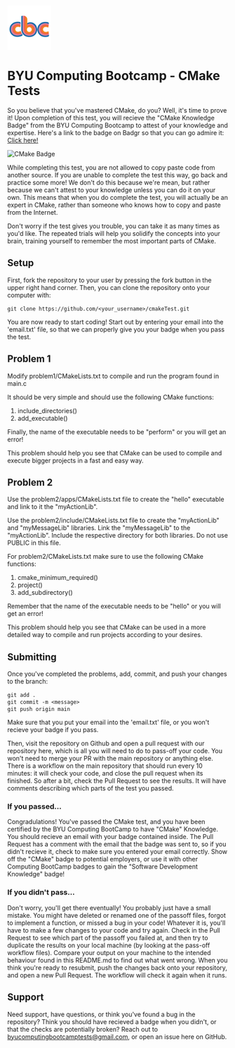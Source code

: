 <img src=".cbc/CBClogo.png" alt="Computing Boot Camp Logo" width="100"/>

# BYU Computing Bootcamp - CMake Tests

So you believe that you've mastered CMake, do you? Well, it's time to prove it! Upon completion of this test, you will recieve
the "CMake Knowledge Badge" from the BYU Computing Bootcamp to attest of your knowledge and expertise. Here's a link to the badge on Badgr so that you can go admire it: [Click here!](https://badgr.com/public/badges/dHgXDlBtTCa1Re-LwGo5pw)

<img src="https://media.badgr.com/uploads/badges/060b773b-bd5c-48b0-82e3-68af87eabf0f.png" alt="CMake Badge" width="200"/>

While completing this test, you are not allowed to copy paste code from another source. If you are unable to complete the test this way, go back and practice some more! We don't do this because we're mean, but rather because we can't attest to your knowledge unless you can do it on your own. This means that when you do complete the test, you will actually be an expert in CMake, rather than someone who knows how to copy and paste from the Internet.

Don't worry if the test gives you trouble, you can take it as many times as you'd like. The repeated trials will help you solidify the concepts into your brain, training yourself to remember the most important parts of CMake.

## Setup

First, fork the repository to your user by pressing the fork button in the upper right hand corner. Then, you can clone the repository onto your computer with:
```
git clone https://github.com/<your_username>/cmakeTest.git
```
You are now ready to start coding!
Start out by entering your email into the 'email.txt' file, so that we can properly give you your badge when you pass the test.

## Problem 1 

Modify problem1/CMakeLists.txt to compile and run the program found in main.c

It should be very simple and should use the following CMake functions:

1. include_directories()
2. add_executable()

Finally, the name of the executable needs to be "perform" or you will get an error!

This problem should help you see that CMake can be used to compile and execute bigger projects in a fast and easy way.

## Problem 2 

Use the problem2/apps/CMakeLists.txt file to create the "hello" executable and link to it the "myActionLib".

Use the problem2/include/CMakeLists.txt file to create the "myActionLib" and "myMessageLib" libraries. Link the "myMessageLib" to the "myActionLib". Include the respective directory for both libraries. Do not use PUBLIC in this file.

For problem2/CMakeLists.txt make sure to use the following CMake functions:

1. cmake_minimum_required()
2. project()
3. add_subdirectory()

Remember that the name of the executable needs to be "hello" or you will get an error!

This problem should help you see that CMake can be used in a more detailed way to compile and run projects according to your desires. 

## Submitting

Once you've completed the problems, add, commit, and push your changes to the branch:
```
git add .
git commit -m <message>
git push origin main
```
Make sure that you put your email into the 'email.txt' file, or you won't recieve your badge if you pass.

Then, visit the repository on Github and open a pull request with our repository here,
which is all you will need to do to pass-off your code. You won't need to merge your
PR with the main repository or anything else. There is a workflow on the main
repository that should run every 10 minutes: it will check your code, and close the
pull request when its finished. So after a bit, check the Pull Request to see the results. 
It will have comments describing which parts of the test you passed.

### If you passed...
Congradulations! You've passed the CMake test, and you have been certified
by the BYU Computing BootCamp to have "CMake" Knowledge. You should recieve an email with your badge contained inside. The
Pull Request has a comment with the email that the badge was sent to, so if you didn't recieve it, check to make sure
you entered your email correctly. Show off the "CMake" badge to potential employers, or use it with other Computing BootCamp 
badges to gain the "Software Development Knowledge" badge!

### If you didn't pass...
Don't worry, you'll get there eventually! You probably just have a small mistake. You might have deleted or renamed 
one of the passoff files, forgot to implement a function, or missed a bug in your code! Whatever it is, you'll have to make a few 
changes to your code and try again. Check in the Pull Request to see which part of the passoff you failed at, and then try to
duplicate the results on your local machine (by looking at the pass-off workflow files). Compare your output on your machine to
the intended behaviour found in this README.md to find out what went wrong. When you think you're ready to resubmit, push the changes
back onto your repository, and open a new Pull Request. The workflow will check it again when it runs.

## Support

Need support, have questions, or think you've found a bug in the repository? Think you should have recieved a badge when
you didn't, or that the checks are potentially broken? Reach out to byucomputingbootcamptests@gmail.com, or open an issue here on
GitHub.
